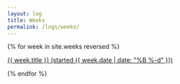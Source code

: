```yaml
---
layout: log
title: Weeks
permalink: /logs/weeks/
---
```

<div class="home">

  {% for week in site.weeks reversed %}
    <p>
        <a href="{{ week.url | prepend: site.baseurl }}">
          {{ week.title }}
          (started {{ week.date | date: "%B %-d" }})
        </a>
    </p>
  {% endfor %}

</div>